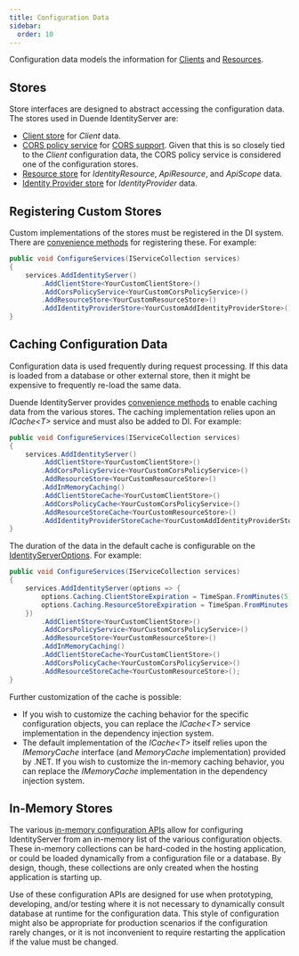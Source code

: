 ```yaml
---
title: Configuration Data
sidebar:
  order: 10
---
```



Configuration data models the information for [Clients](/identityserver/v5/fundamentals/clients) and [Resources](/identityserver/v5/fundamentals/resources).

## Stores

Store interfaces are designed to abstract accessing the configuration data. 
The stores used in Duende IdentityServer are:
* [Client store](/identityserver/v5/reference/stores/client_store) for *Client* data.
* [CORS policy service](/identityserver/v5/reference/stores/cors_policy_service) for [CORS support](/identityserver/v5/tokens/cors). Given that this is so closely tied to the *Client* configuration data, the CORS policy service is considered one of the configuration stores.
* [Resource store](/identityserver/v5/reference/stores/resource_store) for *IdentityResource*, *ApiResource*, and *ApiScope* data.
* [Identity Provider store](/identityserver/v5/reference/stores/idp_store) for *IdentityProvider* data.

## Registering Custom Stores

Custom implementations of the stores must be registered in the DI system.
There are [convenience methods](/identityserver/v5/reference/di#configuration-stores) for registering these.
For example:

```cs
public void ConfigureServices(IServiceCollection services)
{
    services.AddIdentityServer()
        .AddClientStore<YourCustomClientStore>()
        .AddCorsPolicyService<YourCustomCorsPolicyService>()
        .AddResourceStore<YourCustomResourceStore>()
        .AddIdentityProviderStore<YourCustomAddIdentityProviderStore>();
}
```

## Caching Configuration Data

Configuration data is used frequently during request processing.
If this data is loaded from a database or other external store, then it might be expensive to frequently re-load the same data.

Duende IdentityServer provides [convenience methods](/identityserver/v5/reference/di#caching-configuration-data) to enable caching data from the various stores.
The caching implementation relies upon an *ICache\<T>* service and must also be added to DI. 
For example:

```cs
public void ConfigureServices(IServiceCollection services)
{
    services.AddIdentityServer()
        .AddClientStore<YourCustomClientStore>()
        .AddCorsPolicyService<YourCustomCorsPolicyService>()
        .AddResourceStore<YourCustomResourceStore>()
        .AddInMemoryCaching()
        .AddClientStoreCache<YourCustomClientStore>()
        .AddCorsPolicyCache<YourCustomCorsPolicyService>()
        .AddResourceStoreCache<YourCustomResourceStore>()
        .AddIdentityProviderStoreCache<YourCustomAddIdentityProviderStore>();
}
```

The duration of the data in the default cache is configurable on the [IdentityServerOptions](/identityserver/v5/reference/options#caching).
For example:

```cs
public void ConfigureServices(IServiceCollection services)
{
    services.AddIdentityServer(options => {
        options.Caching.ClientStoreExpiration = TimeSpan.FromMinutes(5);
        options.Caching.ResourceStoreExpiration = TimeSpan.FromMinutes(5);
    })
        .AddClientStore<YourCustomClientStore>()
        .AddCorsPolicyService<YourCustomCorsPolicyService>()
        .AddResourceStore<YourCustomResourceStore>()
        .AddInMemoryCaching()
        .AddClientStoreCache<YourCustomClientStore>()
        .AddCorsPolicyCache<YourCustomCorsPolicyService>()
        .AddResourceStoreCache<YourCustomResourceStore>();
}
```

Further customization of the cache is possible: 
* If you wish to customize the caching behavior for the specific configuration objects, you can replace the *ICache\<T>* service implementation in the dependency injection system.
* The default implementation of the *ICache\<T>* itself relies upon the *IMemoryCache* interface (and *MemoryCache* implementation) provided by .NET.
If you wish to customize the in-memory caching behavior, you can replace the *IMemoryCache* implementation in the dependency injection system.

## In-Memory Stores

The various [in-memory configuration APIs](/identityserver/v5/reference/di#configuration-stores) allow for configuring IdentityServer from an in-memory list of the various configuration objects.
These in-memory collections can be hard-coded in the hosting application, or could be loaded dynamically from a configuration file or a database.
By design, though, these collections are only created when the hosting application is starting up.

Use of these configuration APIs are designed for use when prototyping, developing, and/or testing where it is not necessary to dynamically consult database at runtime for the configuration data.
This style of configuration might also be appropriate for production scenarios if the configuration rarely changes, or it is not inconvenient to require restarting the application if the value must be changed.
